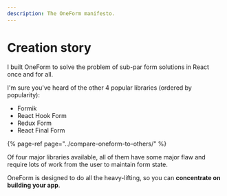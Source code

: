 ```yaml
---
description: The OneForm manifesto.
---
```


# Creation story

I built OneForm to solve the problem of sub-par form solutions in React once and for all.

I'm sure you've heard of the other 4 popular libraries \(ordered by popularity\):

* Formik
* React Hook Form
* Redux Form
* React Final Form

{% page-ref page="../compare-oneform-to-others/" %}

Of four major libraries available, all of them have some major flaw and require lots of work from the user to maintain form state.

OneForm is designed to do all the heavy-lifting, so you can **concentrate on building your app**.



